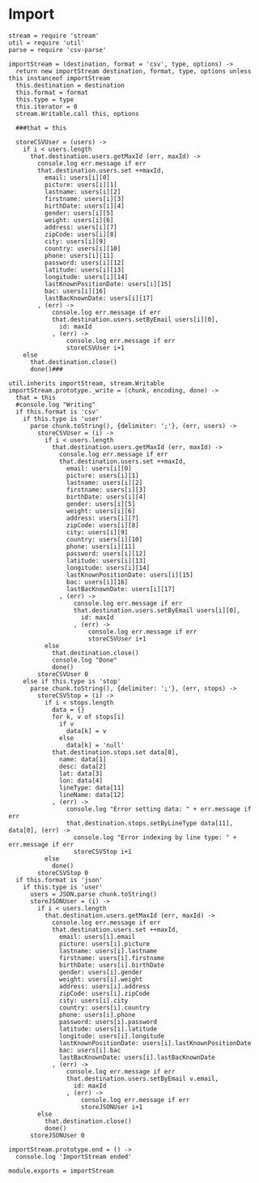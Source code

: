 # Import

    stream = require 'stream'
    util = require 'util'
    parse = require 'csv-parse'

    importStream = (destination, format = 'csv', type, options) ->
      return new importStream destination, format, type, options unless this instanceof importStream
      this.destination = destination
      this.format = format
      this.type = type
      this.iterator = 0
      stream.Writable.call this, options

      ###that = this

      storeCSVUser = (users) ->
        if i < users.length
          that.destination.users.getMaxId (err, maxId) ->
            console.log err.message if err
            that.destination.users.set ++maxId,
              email: users[i][0]
              picture: users[i][1]
              lastname: users[i][2]
              firstname: users[i][3]
              birthDate: users[i][4]
              gender: users[i][5]
              weight: users[i][6]
              address: users[i][7]
              zipCode: users[i][8]
              city: users[i][9]
              country: users[i][10]
              phone: users[i][11]
              password: users[i][12]
              latitude: users[i][13]
              longitude: users[i][14]
              lastKnownPositionDate: users[i][15]
              bac: users[i][16]
              lastBacKnownDate: users[i][17]
            , (err) ->
                console.log err.message if err
                that.destination.users.setByEmail users[i][0],
                  id: maxId
                , (err) ->
                    console.log err.message if err
                    storeCSVUser i+1
        else
          that.destination.close()
          done()###

    util.inherits importStream, stream.Writable
    importStream.prototype._write = (chunk, encoding, done) ->
      that = this
      #console.log "Writing"
      if this.format is 'csv'
        if this.type is 'user'
          parse chunk.toString(), {delimiter: ';'}, (err, users) ->
            storeCSVUser = (i) ->
              if i < users.length
                that.destination.users.getMaxId (err, maxId) ->
                  console.log err.message if err
                  that.destination.users.set ++maxId,
                    email: users[i][0]
                    picture: users[i][1]
                    lastname: users[i][2]
                    firstname: users[i][3]
                    birthDate: users[i][4]
                    gender: users[i][5]
                    weight: users[i][6]
                    address: users[i][7]
                    zipCode: users[i][8]
                    city: users[i][9]
                    country: users[i][10]
                    phone: users[i][11]
                    password: users[i][12]
                    latitude: users[i][13]
                    longitude: users[i][14]
                    lastKnownPositionDate: users[i][15]
                    bac: users[i][16]
                    lastBacKnownDate: users[i][17]
                  , (err) ->
                      console.log err.message if err
                      that.destination.users.setByEmail users[i][0],
                        id: maxId
                      , (err) ->
                          console.log err.message if err
                          storeCSVUser i+1
              else
                that.destination.close()
                console.log "Done"
                done()
            storeCSVUser 0
        else if this.type is 'stop'
          parse chunk.toString(), {delimiter: ';'}, (err, stops) ->
            storeCSVStop = (i) ->
              if i < stops.length
                data = {}
                for k, v of stops[i]
                  if v
                    data[k] = v
                  else
                    data[k] = 'null'
                that.destination.stops.set data[0],
                  name: data[1]
                  desc: data[2]
                  lat: data[3]
                  lon: data[4]
                  lineType: data[11]
                  lineName: data[12]
                , (err) ->
                    console.log "Error setting data: " + err.message if err
                    that.destination.stops.setByLineType data[11], data[0], (err) ->
                      console.log "Error indexing by line type: " + err.message if err
                      storeCSVStop i+1
              else
                done()
            storeCSVStop 0
      if this.format is 'json'
        if this.type is 'user'
          users = JSON.parse chunk.toString()
          storeJSONUser = (i) ->
            if i < users.length
              that.destination.users.getMaxId (err, maxId) ->
                console.log err.message if err
                that.destination.users.set ++maxId,
                  email: users[i].email
                  picture: users[i].picture
                  lastname: users[i].lastname
                  firstname: users[i].firstname
                  birthDate: users[i].birthDate
                  gender: users[i].gender
                  weight: users[i].weight
                  address: users[i].address
                  zipCode: users[i].zipCode
                  city: users[i].city
                  country: users[i].country
                  phone: users[i].phone
                  password: users[i].password
                  latitude: users[i].latitude
                  longitude: users[i].longitude
                  lastKnownPositionDate: users[i].lastKnownPositionDate
                  bac: users[i].bac
                  lastBacKnownDate: users[i].lastBacKnownDate
                , (err) ->
                    console.log err.message if err
                    that.destination.users.setByEmail v.email,
                      id: maxId
                    , (err) ->
                        console.log err.message if err
                        storeJSONUser i+1
            else
              that.destination.close()
              done()
          storeJSONUser 0

    importStream.prototype.end = () ->
      console.log 'ImportStream ended'

    module.exports = importStream
